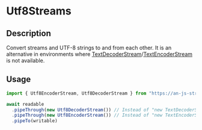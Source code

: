 # Utf8Streams

## Description
Convert streams and UTF-8 strings to and from each other.
It is an alternative in environments where [TextDecoderStream](https://developer.mozilla.org/en-US/docs/Web/API/TextDecoderStream)/[TextEncoderStream](https://developer.mozilla.org/en-US/docs/Web/API/TextEncoderStream) is not available.

## Usage
```ts
import { Utf8EncoderStream, Utf8DecoderStream } from "https://an-js-streams.pages.dev/mod.mjs"

await readable
  .pipeThrough(new Utf8DecoderStream()) // Instead of "new TextDecoderStream("utf-8")"
  .pipeThrough(new Utf8EncoderStream()) // Instead of "new TextEncoderStream("utf-8")"
  .pipeTo(writable)
```